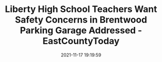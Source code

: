 ---
"title": "Liberty High School Teachers Want Safety Concerns in Brentwood Parking Garage Addressed - EastCountyToday"
"date": "2021-11-17 19:19:59"
"feed_name": "GOOGLENEWSCONSTRUCTION"
"feed_website": "https://news.google.com/search?q=construction%2Bincident&hl=en-US&gl=US&ceid=US:en"
"feed_rss": "https://news.google.com/rss/search?q=construction%2Bincident&hl=en-US&gl=US&ceid=US:en"
"link": "https://eastcountytoday.net/liberty-high-school-teachers-want-safety-concerns-in-brentwood-parking-garage-addressed/"
"source": "{'href': 'https://eastcountytoday.net', 'title': 'EastCountyToday'}"
"file": "_posts/2021-1-1-2acb32f6ca8aeec8d629f0a46206d800959a795a.md"
"accident": "0"
"drilling": "0"
"dead": "0"
"injured": "0"
"arrested": "0"
"place": "unknown place"
"where": "unknown site"
"causes": "unknown"
"place_uri": "unknown place"
---